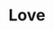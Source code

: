 ---
pid: MP163
title: Love
location_transcription: MCTE
zipcode: '19148'
outside_phl: 
neighborhood: Whitman,Pennsport,South Philadelphia
age: '11'
age_range: 6-13
instagram: 
image_file_name: MP_163.jpg
proposal_transcription: LOVE
topic: Inclusivity,Unity,Love
topic_summary: 0, 0, 0
type: Conceptual
keywords_other: Love, Joined Hands, Together
credit: 
image_labels: 
twitter: 
facebook: 
permalink: "/monuments/mp163/"
layout: item-page
---